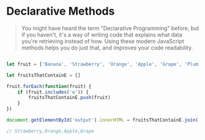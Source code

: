# Declarative Methods

> You might have heard the term "Declarative Programming" before, but if you haven't, it's a way of writing code that explains what data you're retrieving instead of how. Using these modern JavaScript methods helps you do just that, and improves your code readability.

```JavaScript

let fruit = ['Banana', 'Strawberry', 'Orange', 'Apple', 'Grape', 'Plum']

let fruitsThatContainE = []

fruit.forEach(function(fruit) {
    if (fruit.includes('e')) {
        fruitsThatContainE.push(fruit)
    }
})

document.getElementById('output').innerHTML = fruitsThatContainE.join(',')

// Strawberry,Orange,Apple,Grape
```
